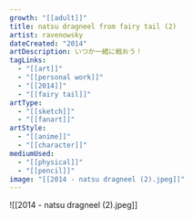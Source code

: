 ```yaml
---
growth: "[[adult]]"
title: natsu dragneel from fairy tail (2)
artist: ravenowsky
dateCreated: "2014"
artDescription: いつか一緒に戦おう！
tagLinks:
  - "[[art]]"
  - "[[personal work]]"
  - "[[2014]]"
  - "[[fairy tail]]"
artType:
  - "[[sketch]]"
  - "[[fanart]]"
artStyle:
  - "[[anime]]"
  - "[[character]]"
mediumUsed:
  - "[[physical]]"
  - "[[pencil]]"
image: "[[2014 - natsu dragneel (2).jpeg]]"
---
```

![[2014 - natsu dragneel (2).jpeg]]